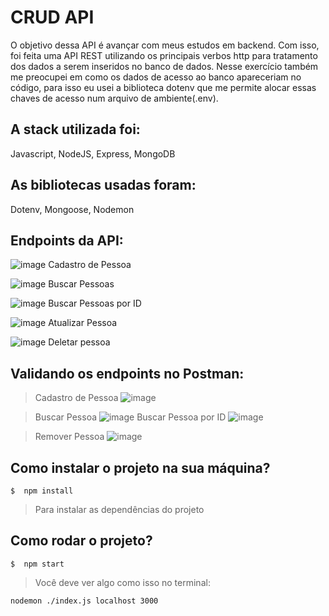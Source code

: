 # CRUD API

O objetivo dessa API é avançar com meus estudos em backend. Com isso, foi feita uma API REST utilizando os principais verbos http para tratamento dos dados a serem inseridos no banco de dados. Nesse exercício também me preocupei em como os dados de acesso ao banco apareceriam no código, para isso eu usei a biblioteca dotenv que me permite alocar essas chaves de acesso num arquivo de ambiente(.env).

## A stack utilizada foi:
Javascript,
 NodeJS,
 Express,
 MongoDB 

## As bibliotecas usadas foram: 
Dotenv, 
Mongoose,
Nodemon

 ## Endpoints da API:
 ![image](https://img.shields.io/badge/-POST-orange) Cadastro de Pessoa
 
 ![image](https://img.shields.io/badge/-GET-brightgreen) Buscar Pessoas

 ![image](https://img.shields.io/badge/-GET-brightgreen) Buscar Pessoas por ID

 ![image](https://img.shields.io/badge/-PATCH-blue) Atualizar Pessoa

 ![image](https://img.shields.io/badge/-DELETE-red) Deletar pessoa

 

## Validando os endpoints no Postman: 
>Cadastro de Pessoa
![image](https://i.imgur.com/4UwLmxc.png) 

>Buscar Pessoa
![image](https://i.imgur.com/42cSqcC.png)
>Buscar Pessoa por ID 
![image](https://i.imgur.com/vlrGh3R.png)

>Remover Pessoa
![image](https://i.imgur.com/JTNx0tg.png)

## Como instalar o projeto na sua máquina? 
	$  npm install

>Para instalar as dependências do projeto

## Como rodar o projeto?
	$  npm start

> Você deve ver algo como isso no terminal: 

	nodemon ./index.js localhost 3000

